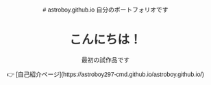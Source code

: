 <!DOCTYPE html>
<html lang="ja">
<head>
  <meta charset="UTF-8">
  <title>私のホームページ</title>
  <style>
    body { font-family: sans-serif; text-align: center; margin: 50px; }
    h1 { color: #333; }
  </style>
</head>
<body>
  # astroboy.github.io
自分のポートフォリオです
  <h1>こんにちは！</h1>
  <p>最初の試作品です</p>
  👉 [自己紹介ページ](https://astroboy297-cmd.github.io/astroboy.github.io/)

</body>
</html>
